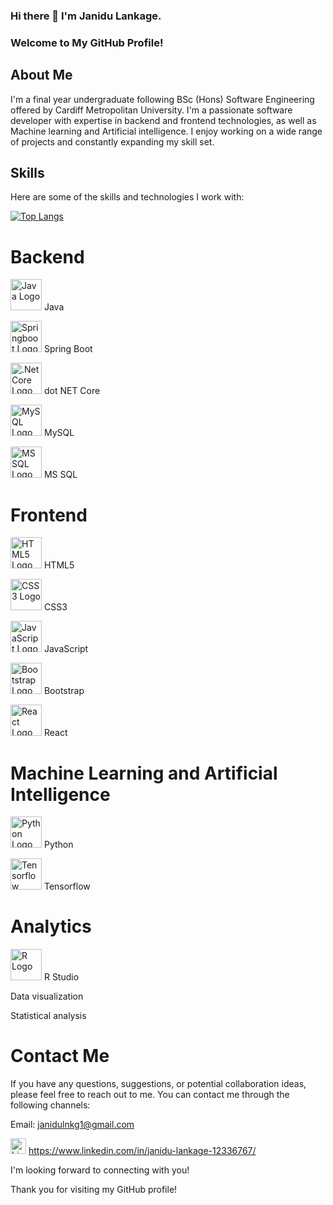 ### Hi there 👋 I'm Janidu Lankage. 

### Welcome to My GitHub Profile!

## About Me

I'm a final year undergraduate following BSc (Hons) Software Engineering offered by Cardiff Metropolitan University. I'm a passionate software developer with expertise in backend and frontend technologies, as well as Machine learning and Artificial intelligence. I enjoy working on a wide range of projects and constantly expanding my skill set. 

## Skills
Here are some of the skills and technologies I work with:

[![Top Langs](https://github-readme-stats.vercel.app/api/top-langs/?username=janidulnkg1)](https://github.com/anuraghazra/github-readme-stats)

# Backend
<img src="https://cdn.jsdelivr.net/gh/devicons/devicon/icons/java/java-original.svg" alt="Java Logo" width="50" height="50"> Java

<img src="https://cdn.jsdelivr.net/gh/devicons/devicon/icons/spring/spring-original.svg" alt="Springboot Logo" width="50" height="50"> Spring Boot

<img src="https://cdn.jsdelivr.net/gh/devicons/devicon/icons/dot-net/dot-net-original.svg" alt=".Net Core Logo" width="50" height="50"> dot NET Core

<img src="https://cdn.jsdelivr.net/gh/devicons/devicon/icons/mysql/mysql-original.svg" alt="MySQL Logo" width="50" height="50"> MySQL

<img src="https://cdn.jsdelivr.net/gh/devicons/devicon/icons/microsoftsqlserver/microsoftsqlserver-plain.svg" alt="MSSQL Logo" width="50" height="50"> MS SQL

# Frontend
<img src="https://cdn.jsdelivr.net/gh/devicons/devicon/icons/html5/html5-original.svg" alt="HTML5 Logo" width="50" height="50"> HTML5

<img src="https://cdn.jsdelivr.net/gh/devicons/devicon/icons/css3/css3-original.svg" alt="CSS3 Logo" width="50" height="50"> CSS3

<img src="https://cdn.jsdelivr.net/gh/devicons/devicon/icons/javascript/javascript-original.svg" alt="JavaScript Logo" width="50" height="50"> JavaScript

<img src="https://cdn.jsdelivr.net/gh/devicons/devicon/icons/bootstrap/bootstrap-original.svg" alt="Bootstrap Logo" width="50" height="50"> Bootstrap

<img src="https://cdn.jsdelivr.net/gh/devicons/devicon/icons/react/react-original.svg" alt="React Logo" width="50" height="50"> React

# Machine Learning and Artificial Intelligence
<img src="https://cdn.jsdelivr.net/gh/devicons/devicon/icons/python/python-original.svg" alt="Python Logo" width="50" height="50"> Python

<img src="https://cdn.jsdelivr.net/gh/devicons/devicon/icons/tensorflow/tensorflow-original.svg" alt="Tensorflow Logo" width="50" height="50"> Tensorflow

# Analytics
<img src="https://cdn.jsdelivr.net/gh/devicons/devicon/icons/r/r-original.svg" alt="R Logo" width="50" height="50"> R Studio

Data visualization

Statistical analysis

# Contact Me
If you have any questions, suggestions, or potential collaboration ideas, please feel free to reach out to me. You can contact me through the following channels:

Email: janidulnkg1@gmail.com

<img src="https://cdn.jsdelivr.net/gh/devicons/devicon/icons/linkedin/linkedin-original.svg" alt="Linkedin Logo" width="25" height="25"> https://www.linkedin.com/in/janidu-lankage-12336767/

I'm looking forward to connecting with you!

Thank you for visiting my GitHub profile!
<!--
**janidulnkg1/janidulnkg1** is a ✨ _special_ ✨ repository because its `README.md` (this file) appears on your GitHub profile.

